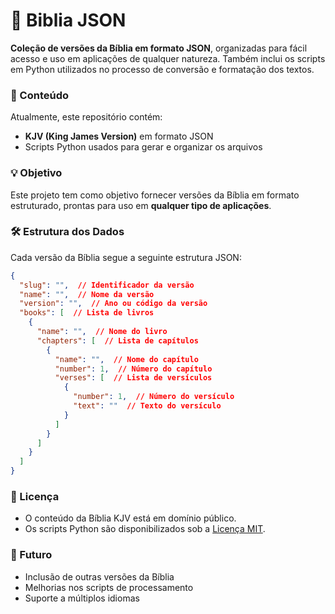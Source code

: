 # 📖 Biblia JSON

**Coleção de versões da Bíblia em formato JSON**, organizadas para fácil acesso e uso em aplicações de qualquer natureza. 
Também inclui os scripts em Python utilizados no processo de conversão e formatação dos textos.

### 📂 Conteúdo

Atualmente, este repositório contém:

- **KJV (King James Version)** em formato JSON  
- Scripts Python usados para gerar e organizar os arquivos

### 💡 Objetivo

Este projeto tem como objetivo fornecer versões da Bíblia em formato estruturado, prontas para uso em **qualquer tipo de aplicações**.

### 🛠 Estrutura dos Dados

Cada versão da Bíblia segue a seguinte estrutura JSON:

```json
{
  "slug": "",  // Identificador da versão
  "name": "",  // Nome da versão
  "version": "",  // Ano ou código da versão
  "books": [  // Lista de livros
    {
      "name": "",  // Nome do livro
      "chapters": [  // Lista de capítulos
        {
          "name": "",  // Nome do capítulo
          "number": 1,  // Número do capítulo
          "verses": [  // Lista de versículos
            {
              "number": 1,  // Número do versículo
              "text": ""  // Texto do versículo
            }
          ]
        }
      ]
    }
  ]
}
```

### 📜 Licença

- O conteúdo da Bíblia KJV está em domínio público.  
- Os scripts Python são disponibilizados sob a [Licença MIT](LICENSE).

### 🚧 Futuro

- Inclusão de outras versões da Bíblia  
- Melhorias nos scripts de processamento  
- Suporte a múltiplos idiomas
  
